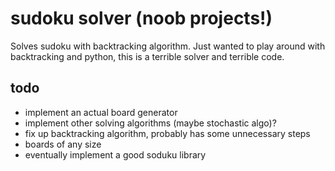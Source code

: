# sudoku solver (noob projects!) 
Solves sudoku with backtracking algorithm. 
Just wanted to play around with backtracking and python, this is a terrible solver and terrible code. 

## todo 
- implement an actual board generator 
- implement other solving algorithms (maybe stochastic algo)? 
- fix up backtracking algorithm, probably has some unnecessary steps 
- boards of any size 
- eventually implement a good soduku library 

